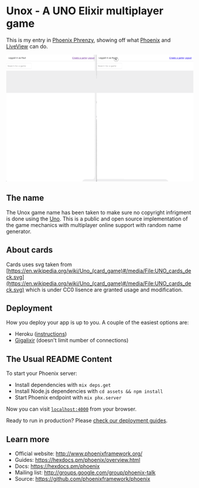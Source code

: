 # Unox - A UNO Elixir multiplayer game

This is my entry in [Phoenix Phrenzy](https://phoenixphrenzy.com), showing off what [Phoenix](https://phoenixframework.org/) and [LiveView](https://github.com/phoenixframework/phoenix_live_view) can do.

![Unox - A UNO Elixir multiplayer game](demo.gif "Unox")

## The name

The Unox game name has been taken to make sure no copyright infrigment is done using the [Uno](https://en.wikipedia.org/wiki/Uno_(card_game)). This is a public and open source implementation of the game mechanics with multiplayer online support with random name generator.

## About cards

Cards uses svg taken from [https://en.wikipedia.org/wiki/Uno_(card_game)#/media/File:UNO_cards_deck.svg](https://en.wikipedia.org/wiki/Uno_(card_game)#/media/File:UNO_cards_deck.svg) which is under CC0 lisence are granted usage and modification.

## Deployment

How you deploy your app is up to you. A couple of the easiest options are:

- Heroku ([instructions](https://hexdocs.pm/phoenix/heroku.html))
- [Gigalixir](https://gigalixir.com/) (doesn't limit number of connections)

## The Usual README Content

To start your Phoenix server:

  * Install dependencies with `mix deps.get`
  * Install Node.js dependencies with `cd assets && npm install`
  * Start Phoenix endpoint with `mix phx.server`

Now you can visit [`localhost:4000`](http://localhost:4000) from your browser.

Ready to run in production? Please [check our deployment guides](https://hexdocs.pm/phoenix/deployment.html).

## Learn more

  * Official website: http://www.phoenixframework.org/
  * Guides: https://hexdocs.pm/phoenix/overview.html
  * Docs: https://hexdocs.pm/phoenix
  * Mailing list: http://groups.google.com/group/phoenix-talk
  * Source: https://github.com/phoenixframework/phoenix
